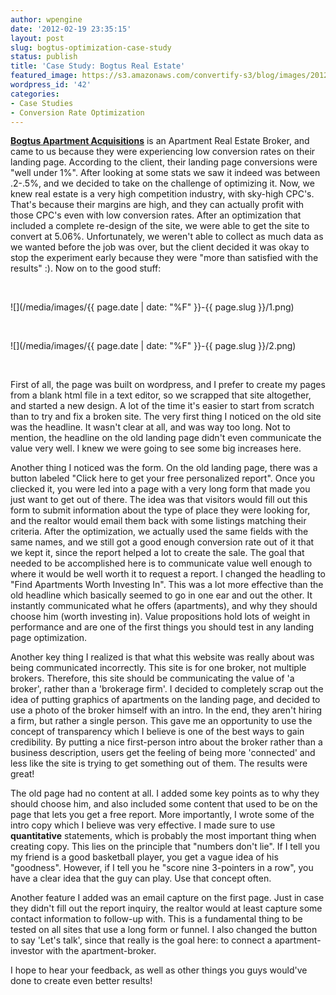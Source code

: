 ```yaml
---
author: wpengine
date: '2012-02-19 23:35:15'
layout: post
slug: bogtus-optimization-case-study
status: publish
title: 'Case Study: Bogtus Real Estate'
featured_image: https://s3.amazonaws.com/convertify-s3/blog/images/2012/02/Screen-Shot-2012-02-19-at-9.31.56-PM.png
wordpress_id: '42'
categories:
- Case Studies
- Conversion Rate Optimization
---
```


[**Bogtus Apartment Acquisitions**](http://bogtus.com) is an Apartment Real Estate Broker, and came to us because they were experiencing low conversion rates on their landing page. According to the client, their landing page conversions were "well under 1%". After looking at some stats we saw it indeed was between .2-.5%, and we decided to take on the challenge of optimizing it. Now, we knew real estate is a very high competition industry, with sky-high CPC's. That's because their margins are high, and they can actually profit with those CPC's even with low conversion rates. After an optimization that included a complete re-design of the site, we were able to get the site to convert at 5.06%. Unfortunately, we weren't able to collect as much data as we wanted before the job was over, but the client decided it was okay to stop the experiment early because they were "more than satisfied with the results" :). Now on to the good stuff:

 

![](/media/images/{{ page.date | date: "%F" }}-{{ page.slug }}/1.png)

 

![](/media/images/{{ page.date | date: "%F" }}-{{ page.slug }}/2.png)

 

First of all, the page was built on wordpress, and I prefer to create my pages from a blank html file in a text editor, so we scrapped that site altogether, and started a new design. A lot of the time it's easier to start from scratch than to try and fix a broken site. The very first thing I noticed on the old site was the headline. It wasn't clear at all, and was way too long. Not to mention, the headline on the old landing page didn't even communicate the value very well. I knew we were going to see some big increases here.

Another thing I noticed was the form. On the old landing page, there was a button labeled "Click here to get your free personalized report". Once you cliecked it, you were led into a page with a very long form that made you just want to get out of there. The idea was that visitors would fill out this form to submit information about the type of place they were looking for, and the realtor would email them back with some listings matching their criteria. After the optimization, we actually used the same fields with the same names, and we still got a good enough conversion rate out of it that we kept it, since the report helped a lot to create the sale. The goal that needed to be accomplished here is to communicate value well enough to where it would be well worth it to request a report. I changed the headling to "Find Apartments Worth Investing In". This was a lot more effective than the old headline which basically seemed to go in one ear and out the other. It instantly communicated what he offers (apartments), and why they should choose him (worth investing in). Value propositions hold lots of weight in performance and are one of the first things you should test in any landing page optimization.

Another key thing I realized is that what this website was really about was being communicated incorrectly. This site is for one broker, not multiple brokers. Therefore, this site should be communicating the value of 'a broker', rather than a 'brokerage firm'. I decided to completely scrap out the idea of putting graphics of apartments on the landing page, and decided to use a photo of the broker himself with an intro. In the end, they aren't hiring a firm, but rather a single person. This gave me an opportunity to use the concept of transparency which I believe is one of the best ways to gain credibility. By putting a nice first-person intro about the broker rather than a business description, users get the feeling of being more 'connected' and less like the site is trying to get something out of them. The results were great!

The old page had no content at all. I added some key points as to why they should choose him, and also included some content that used to be on the page that lets you get a free report. More importantly, I wrote some of the intro copy which I believe was very effective. I made sure to use **quantitative** statements, which is probably the most important thing when creating copy. This lies on the principle that "numbers don't lie". If I tell you my friend is a good basketball player, you get a vague idea of his "goodness". However, if I tell you he "score nine 3-pointers in a row", you have a clear idea that the guy can play. Use that concept often.

Another feature I added was an email capture on the first page. Just in case they didn't fill out the report inquiry, the realtor would at least capture some contact information to follow-up with. This is a fundamental thing to be tested on all sites that use a long form or funnel. I also changed the button to say 'Let's talk', since that really is the goal here: to connect a apartment-investor with the apartment-broker.

I hope to hear your feedback, as well as other things you guys would've done to create even better results!
